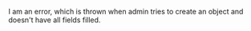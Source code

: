 I am an error, which is thrown when admin tries to create an object and doesn't have all fields filled.